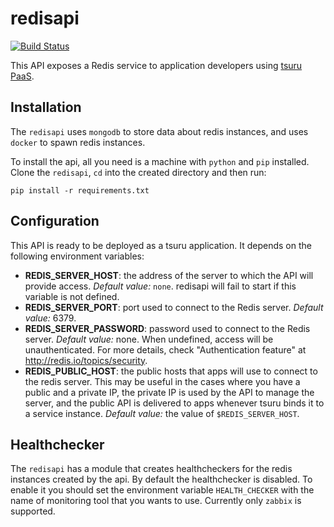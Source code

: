 # redisapi

[![Build Status](https://travis-ci.org/tsuru/redisapi.png?branch=master)](https://travis-ci.org/tsuru/redisapi)

This API exposes a Redis service to application developers using [tsuru
PaaS](http://tsuru.io).

## Installation

The `redisapi` uses `mongodb` to store data about redis instances, and uses `docker` to spawn redis instances.

To install the api, all you need is a machine with `python` and `pip` installed. Clone the `redisapi`, `cd` into the created directory and then run:

    pip install -r requirements.txt

## Configuration

This API is ready to be deployed as a tsuru application. It depends on the
following environment variables:

* **REDIS_SERVER_HOST**: the address of the server to which the API will
  provide access. _Default value:_ ``none``. redisapi will fail to start if
  this variable is not defined.
* **REDIS_SERVER_PORT**: port used to connect to the Redis server. _Default
  value:_ 6379.
* **REDIS_SERVER_PASSWORD**: password used to connect to the Redis server.
  _Default value:_ none. When undefined, access will be unauthenticated. For more
  details, check "Authentication feature" at <http://redis.io/topics/security>.
* **REDIS_PUBLIC_HOST**: the public hosts that apps will use to connect to
  the redis server. This may be useful in the cases where you have a public and
  a private IP, the private IP is used by the API to manage the server, and the
  public API is delivered to apps whenever tsuru binds it to a service
  instance. _Default value:_ the value of ``$REDIS_SERVER_HOST``.

## Healthchecker

The `redisapi` has a module that creates healthcheckers for the redis instances created by the api. By default
the healthchecker is disabled. To enable it you should set the environment variable `HEALTH_CHECKER` with the
name of monitoring tool that you wants to use. Currently only `zabbix` is supported.
